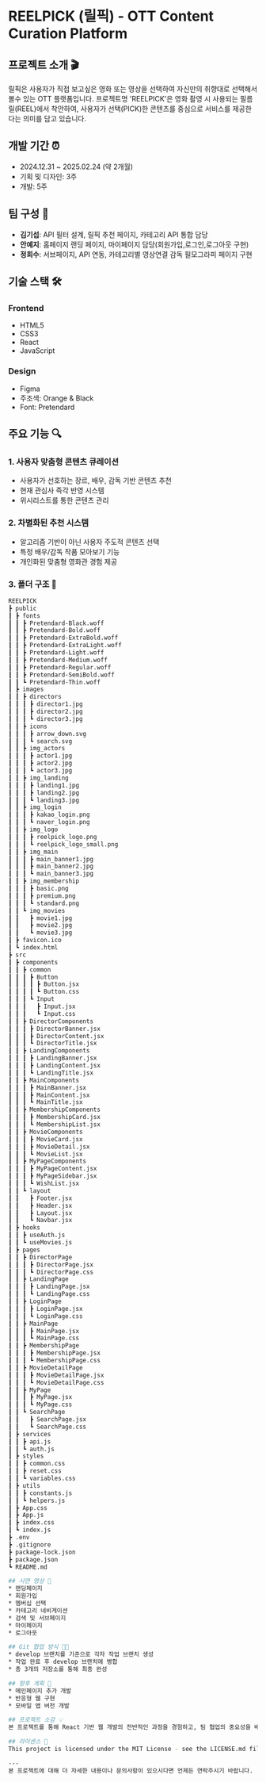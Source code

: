 # REELPICK (릴픽) - OTT Content Curation Platform

## 프로젝트 소개 🎬
릴픽은 사용자가 직접 보고싶은 영화 또는 영상을 선택하여 자신만의 취향대로 선택해서 볼수 있는 OTT 플랫폼입니다. 
프로젝트명 'REELPICK'은 영화 촬영 시 사용되는 필름 릴(REEL)에서 착안하여, 
사용자가 선택(PICK)한 콘텐츠를 중심으로 서비스를 제공한다는 의미를 담고 있습니다.

## 개발 기간 ⏰
* 2024.12.31 ~ 2025.02.24 (약 2개월)
* 기획 및 디자인: 3주
* 개발: 5주

## 팀 구성 👥
* **김기섭**: API 필터 설계, 릴픽 추천 페이지, 카테고리 API 통합 담당
* **안예지**: 홈페이지 랜딩 페이지, 마이페이지 담당(회원가입,로그인,로그아웃 구현) 
* **정희수**: 서브페이지, API 연동, 카테고리별 영상연결 감독 필모그라피 페이지 구현 

## 기술 스택 🛠
### Frontend
* HTML5
* CSS3
* React
* JavaScript

### Design
* Figma
* 주조색: Orange & Black
* Font: Pretendard

## 주요 기능 🔍
### 1. 사용자 맞춤형 콘텐츠 큐레이션
* 사용자가 선호하는 장르, 배우, 감독 기반 콘텐츠 추천
* 현재 관심사 즉각 반영 시스템
* 위시리스트를 통한 콘텐츠 관리

### 2. 차별화된 추천 시스템 
* 알고리즘 기반이 아닌 사용자 주도적 콘텐츠 선택
* 특정 배우/감독 작품 모아보기 기능
* 개인화된 맞춤형 영화관 경험 제공

### 3. 폴더 구조 📂
```bash
REELPICK
┣ public
┃ ┣ fonts
┃ ┃ ┣ Pretendard-Black.woff
┃ ┃ ┣ Pretendard-Bold.woff
┃ ┃ ┣ Pretendard-ExtraBold.woff
┃ ┃ ┣ Pretendard-ExtraLight.woff
┃ ┃ ┣ Pretendard-Light.woff
┃ ┃ ┣ Pretendard-Medium.woff
┃ ┃ ┣ Pretendard-Regular.woff
┃ ┃ ┣ Pretendard-SemiBold.woff
┃ ┃ ┗ Pretendard-Thin.woff
┃ ┣ images
┃ ┃ ┣ directors
┃ ┃ ┃ ┣ director1.jpg
┃ ┃ ┃ ┣ director2.jpg
┃ ┃ ┃ ┗ director3.jpg
┃ ┃ ┣ icons
┃ ┃ ┃ ┣ arrow_down.svg
┃ ┃ ┃ ┗ search.svg
┃ ┃ ┣ img_actors
┃ ┃ ┃ ┣ actor1.jpg
┃ ┃ ┃ ┣ actor2.jpg
┃ ┃ ┃ ┗ actor3.jpg
┃ ┃ ┣ img_landing
┃ ┃ ┃ ┣ landing1.jpg
┃ ┃ ┃ ┣ landing2.jpg
┃ ┃ ┃ ┗ landing3.jpg
┃ ┃ ┣ img_login
┃ ┃ ┃ ┣ kakao_login.png
┃ ┃ ┃ ┗ naver_login.png
┃ ┃ ┣ img_logo
┃ ┃ ┃ ┣ reelpick_logo.png
┃ ┃ ┃ ┗ reelpick_logo_small.png
┃ ┃ ┣ img_main
┃ ┃ ┃ ┣ main_banner1.jpg
┃ ┃ ┃ ┣ main_banner2.jpg
┃ ┃ ┃ ┗ main_banner3.jpg
┃ ┃ ┣ img_membership
┃ ┃ ┃ ┣ basic.png
┃ ┃ ┃ ┣ premium.png
┃ ┃ ┃ ┗ standard.png
┃ ┃ ┗ img_movies
┃ ┃   ┣ movie1.jpg
┃ ┃   ┣ movie2.jpg
┃ ┃   ┗ movie3.jpg
┃ ┣ favicon.ico
┃ ┗ index.html
┣ src
┃ ┣ components
┃ ┃ ┣ common
┃ ┃ ┃ ┣ Button
┃ ┃ ┃ ┃ ┣ Button.jsx
┃ ┃ ┃ ┃ ┗ Button.css
┃ ┃ ┃ ┗ Input
┃ ┃ ┃   ┣ Input.jsx
┃ ┃ ┃   ┗ Input.css
┃ ┃ ┣ DirectorComponents
┃ ┃ ┃ ┣ DirectorBanner.jsx
┃ ┃ ┃ ┣ DirectorContent.jsx
┃ ┃ ┃ ┗ DirectorTitle.jsx
┃ ┃ ┣ LandingComponents
┃ ┃ ┃ ┣ LandingBanner.jsx
┃ ┃ ┃ ┣ LandingContent.jsx
┃ ┃ ┃ ┗ LandingTitle.jsx
┃ ┃ ┣ MainComponents
┃ ┃ ┃ ┣ MainBanner.jsx
┃ ┃ ┃ ┣ MainContent.jsx
┃ ┃ ┃ ┗ MainTitle.jsx
┃ ┃ ┣ MembershipComponents
┃ ┃ ┃ ┣ MembershipCard.jsx
┃ ┃ ┃ ┗ MembershipList.jsx
┃ ┃ ┣ MovieComponents
┃ ┃ ┃ ┣ MovieCard.jsx
┃ ┃ ┃ ┣ MovieDetail.jsx
┃ ┃ ┃ ┗ MovieList.jsx
┃ ┃ ┣ MyPageComponents
┃ ┃ ┃ ┣ MyPageContent.jsx
┃ ┃ ┃ ┣ MyPageSidebar.jsx
┃ ┃ ┃ ┗ WishList.jsx
┃ ┃ ┗ layout
┃ ┃   ┣ Footer.jsx
┃ ┃   ┣ Header.jsx
┃ ┃   ┣ Layout.jsx
┃ ┃   ┗ Navbar.jsx
┃ ┣ hooks
┃ ┃ ┣ useAuth.js
┃ ┃ ┗ useMovies.js
┃ ┣ pages
┃ ┃ ┣ DirectorPage
┃ ┃ ┃ ┣ DirectorPage.jsx
┃ ┃ ┃ ┗ DirectorPage.css
┃ ┃ ┣ LandingPage
┃ ┃ ┃ ┣ LandingPage.jsx
┃ ┃ ┃ ┗ LandingPage.css
┃ ┃ ┣ LoginPage
┃ ┃ ┃ ┣ LoginPage.jsx
┃ ┃ ┃ ┗ LoginPage.css
┃ ┃ ┣ MainPage
┃ ┃ ┃ ┣ MainPage.jsx
┃ ┃ ┃ ┗ MainPage.css
┃ ┃ ┣ MembershipPage
┃ ┃ ┃ ┣ MembershipPage.jsx
┃ ┃ ┃ ┗ MembershipPage.css
┃ ┃ ┣ MovieDetailPage
┃ ┃ ┃ ┣ MovieDetailPage.jsx
┃ ┃ ┃ ┗ MovieDetailPage.css
┃ ┃ ┣ MyPage
┃ ┃ ┃ ┣ MyPage.jsx
┃ ┃ ┃ ┗ MyPage.css
┃ ┃ ┗ SearchPage
┃ ┃   ┣ SearchPage.jsx
┃ ┃   ┗ SearchPage.css
┃ ┣ services
┃ ┃ ┣ api.js
┃ ┃ ┗ auth.js
┃ ┣ styles
┃ ┃ ┣ common.css
┃ ┃ ┣ reset.css
┃ ┃ ┗ variables.css
┃ ┣ utils
┃ ┃ ┣ constants.js
┃ ┃ ┗ helpers.js
┃ ┣ App.css
┃ ┣ App.js
┃ ┣ index.css
┃ ┗ index.js
┣ .env
┣ .gitignore
┣ package-lock.json
┣ package.json
┗ README.md

## 시연 영상 📱
* 랜딩페이지
* 회원가입 
* 멤버십 선택
* 카테고리 네비게이션
* 검색 및 서브페이지
* 마이페이지
* 로그아웃

## Git 협업 방식 👨‍💻
* develop 브랜치를 기준으로 각자 작업 브랜치 생성
* 작업 완료 후 develop 브랜치에 병합
* 총 3개의 저장소를 통해 최종 완성

## 향후 계획 🚀
* 메인페이지 추가 개발
* 반응형 웹 구현 
* 모바일 앱 버전 개발

## 프로젝트 소감 💡
본 프로젝트를 통해 React 기반 웹 개발의 전반적인 과정을 경험하고, 팀 협업의 중요성을 배웠습니다. 특히 Git을 통한 버전 관리와 팀원 간의 소통이 프로젝트 성공의 핵심임을 깨달았습니다.

## 라이센스 📌
This project is licensed under the MIT License - see the LICENSE.md file for details

---
본 프로젝트에 대해 더 자세한 내용이나 문의사항이 있으시다면 언제든 연락주시기 바랍니다.
